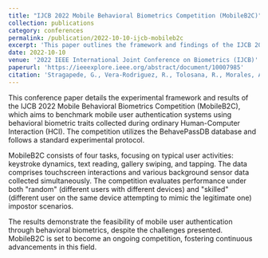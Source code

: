 ```yaml
---
title: "IJCB 2022 Mobile Behavioral Biometrics Competition (MobileB2C)"
collection: publications
category: conferences
permalink: /publication/2022-10-10-ijcb-mobileb2c
excerpt: 'This paper outlines the framework and findings of the IJCB 2022 Mobile Behavioral Biometrics Competition (MobileB2C), which benchmarks mobile user authentication systems based on behavioral biometric traits.'
date: 2022-10-10
venue: '2022 IEEE International Joint Conference on Biometrics (IJCB)'
paperurl: 'https://ieeexplore.ieee.org/abstract/document/10007985'
citation: 'Stragapede, G., Vera-Rodriguez, R., Tolosana, R., Morales, A., Fierrez, J., Ortega-Garcia, J., Rasnayaka, S., Seneviratne, S., Dissanayake, V., Liebers, J., et al. (2022). &quot;IJCB 2022 Mobile Behavioral Biometrics Competition (MobileB2C).&quot; In <i>2022 IEEE International Joint Conference on Biometrics (IJCB)</i> (pp. 1--7). IEEE. https://doi.org/10.1109/IJCB54206.2022.10007985'
---
```


This conference paper details the experimental framework and results of the IJCB 2022 Mobile Behavioral Biometrics Competition (MobileB2C), which aims to benchmark mobile user authentication systems using behavioral biometric traits collected during ordinary Human-Computer Interaction (HCI). The competition utilizes the BehavePassDB database and follows a standard experimental protocol.

MobileB2C consists of four tasks, focusing on typical user activities: keystroke dynamics, text reading, gallery swiping, and tapping. The data comprises touchscreen interactions and various background sensor data collected simultaneously. The competition evaluates performance under both "random" (different users with different devices) and "skilled" (different user on the same device attempting to mimic the legitimate one) impostor scenarios.

The results demonstrate the feasibility of mobile user authentication through behavioral biometrics, despite the challenges presented. MobileB2C is set to become an ongoing competition, fostering continuous advancements in this field.
